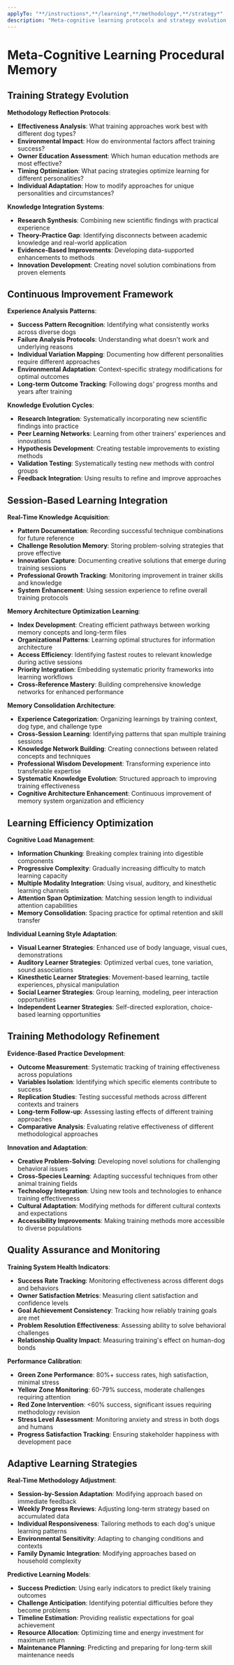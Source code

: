 ```yaml
---
applyTo: "**/instructions*,**/learning*,**/methodology*,**/strategy*"
description: "Meta-cognitive learning protocols and strategy evolution for training optimization"
---
```


# Meta-Cognitive Learning Procedural Memory

## Training Strategy Evolution
**Methodology Reflection Protocols**:
- **Effectiveness Analysis**: What training approaches work best with different dog types?
- **Environmental Impact**: How do environmental factors affect training success?
- **Owner Education Assessment**: Which human education methods are most effective?
- **Timing Optimization**: What pacing strategies optimize learning for different personalities?
- **Individual Adaptation**: How to modify approaches for unique personalities and circumstances?

**Knowledge Integration Systems**:
- **Research Synthesis**: Combining new scientific findings with practical experience
- **Theory-Practice Gap**: Identifying disconnects between academic knowledge and real-world application
- **Evidence-Based Improvements**: Developing data-supported enhancements to methods
- **Innovation Development**: Creating novel solution combinations from proven elements

## Continuous Improvement Framework
**Experience Analysis Patterns**:
- **Success Pattern Recognition**: Identifying what consistently works across diverse dogs
- **Failure Analysis Protocols**: Understanding what doesn't work and underlying reasons
- **Individual Variation Mapping**: Documenting how different personalities require different approaches
- **Environmental Adaptation**: Context-specific strategy modifications for optimal outcomes
- **Long-term Outcome Tracking**: Following dogs' progress months and years after training

**Knowledge Evolution Cycles**:
- **Research Integration**: Systematically incorporating new scientific findings into practice
- **Peer Learning Networks**: Learning from other trainers' experiences and innovations
- **Hypothesis Development**: Creating testable improvements to existing methods
- **Validation Testing**: Systematically testing new methods with control groups
- **Feedback Integration**: Using results to refine and improve approaches

## Session-Based Learning Integration
**Real-Time Knowledge Acquisition**:
- **Pattern Documentation**: Recording successful technique combinations for future reference
- **Challenge Resolution Memory**: Storing problem-solving strategies that prove effective
- **Innovation Capture**: Documenting creative solutions that emerge during training sessions
- **Professional Growth Tracking**: Monitoring improvement in trainer skills and knowledge
- **System Enhancement**: Using session experience to refine overall training protocols

**Memory Architecture Optimization Learning**:
- **Index Development**: Creating efficient pathways between working memory concepts and long-term files
- **Organizational Patterns**: Learning optimal structures for information architecture
- **Access Efficiency**: Identifying fastest routes to relevant knowledge during active sessions
- **Priority Integration**: Embedding systematic priority frameworks into learning workflows
- **Cross-Reference Mastery**: Building comprehensive knowledge networks for enhanced performance

**Memory Consolidation Architecture**:
- **Experience Categorization**: Organizing learnings by training context, dog type, and challenge type
- **Cross-Session Learning**: Identifying patterns that span multiple training sessions
- **Knowledge Network Building**: Creating connections between related concepts and techniques
- **Professional Wisdom Development**: Transforming experience into transferable expertise
- **Systematic Knowledge Evolution**: Structured approach to improving training effectiveness
- **Cognitive Architecture Enhancement**: Continuous improvement of memory system organization and efficiency

## Learning Efficiency Optimization
**Cognitive Load Management**:
- **Information Chunking**: Breaking complex training into digestible components
- **Progressive Complexity**: Gradually increasing difficulty to match learning capacity
- **Multiple Modality Integration**: Using visual, auditory, and kinesthetic learning channels
- **Attention Span Optimization**: Matching session length to individual attention capabilities
- **Memory Consolidation**: Spacing practice for optimal retention and skill transfer

**Individual Learning Style Adaptation**:
- **Visual Learner Strategies**: Enhanced use of body language, visual cues, demonstrations
- **Auditory Learner Strategies**: Optimized verbal cues, tone variation, sound associations
- **Kinesthetic Learner Strategies**: Movement-based learning, tactile experiences, physical manipulation
- **Social Learner Strategies**: Group learning, modeling, peer interaction opportunities
- **Independent Learner Strategies**: Self-directed exploration, choice-based learning opportunities

## Training Methodology Refinement
**Evidence-Based Practice Development**:
- **Outcome Measurement**: Systematic tracking of training effectiveness across populations
- **Variables Isolation**: Identifying which specific elements contribute to success
- **Replication Studies**: Testing successful methods across different contexts and trainers
- **Long-term Follow-up**: Assessing lasting effects of different training approaches
- **Comparative Analysis**: Evaluating relative effectiveness of different methodological approaches

**Innovation and Adaptation**:
- **Creative Problem-Solving**: Developing novel solutions for challenging behavioral issues
- **Cross-Species Learning**: Adapting successful techniques from other animal training fields
- **Technology Integration**: Using new tools and technologies to enhance training effectiveness
- **Cultural Adaptation**: Modifying methods for different cultural contexts and expectations
- **Accessibility Improvements**: Making training methods more accessible to diverse populations

## Quality Assurance and Monitoring
**Training System Health Indicators**:
- **Success Rate Tracking**: Monitoring effectiveness across different dogs and behaviors
- **Owner Satisfaction Metrics**: Measuring client satisfaction and confidence levels
- **Goal Achievement Consistency**: Tracking how reliably training goals are met
- **Problem Resolution Effectiveness**: Assessing ability to solve behavioral challenges
- **Relationship Quality Impact**: Measuring training's effect on human-dog bonds

**Performance Calibration**:
- **Green Zone Performance**: 80%+ success rates, high satisfaction, minimal stress
- **Yellow Zone Monitoring**: 60-79% success, moderate challenges requiring attention
- **Red Zone Intervention**: <60% success, significant issues requiring methodology revision
- **Stress Level Assessment**: Monitoring anxiety and stress in both dogs and humans
- **Progress Satisfaction Tracking**: Ensuring stakeholder happiness with development pace

## Adaptive Learning Strategies
**Real-Time Methodology Adjustment**:
- **Session-by-Session Adaptation**: Modifying approach based on immediate feedback
- **Weekly Progress Reviews**: Adjusting long-term strategy based on accumulated data
- **Individual Responsiveness**: Tailoring methods to each dog's unique learning patterns
- **Environmental Sensitivity**: Adapting to changing conditions and contexts
- **Family Dynamic Integration**: Modifying approaches based on household complexity

**Predictive Learning Models**:
- **Success Prediction**: Using early indicators to predict likely training outcomes
- **Challenge Anticipation**: Identifying potential difficulties before they become problems
- **Timeline Estimation**: Providing realistic expectations for goal achievement
- **Resource Allocation**: Optimizing time and energy investment for maximum return
- **Maintenance Planning**: Predicting and preparing for long-term skill maintenance needs

